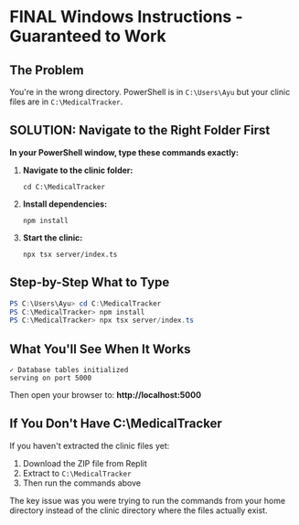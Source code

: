 # FINAL Windows Instructions - Guaranteed to Work

## The Problem
You're in the wrong directory. PowerShell is in `C:\Users\Ayu` but your clinic files are in `C:\MedicalTracker`.

## SOLUTION: Navigate to the Right Folder First

**In your PowerShell window, type these commands exactly:**

1. **Navigate to the clinic folder:**
   ```
   cd C:\MedicalTracker
   ```

2. **Install dependencies:**
   ```
   npm install
   ```

3. **Start the clinic:**
   ```
   npx tsx server/index.ts
   ```

## Step-by-Step What to Type

```powershell
PS C:\Users\Ayu> cd C:\MedicalTracker
PS C:\MedicalTracker> npm install
PS C:\MedicalTracker> npx tsx server/index.ts
```

## What You'll See When It Works

```
✓ Database tables initialized
serving on port 5000
```

Then open your browser to: **http://localhost:5000**

## If You Don't Have C:\MedicalTracker

If you haven't extracted the clinic files yet:
1. Download the ZIP file from Replit
2. Extract to `C:\MedicalTracker`
3. Then run the commands above

The key issue was you were trying to run the commands from your home directory instead of the clinic directory where the files actually exist.